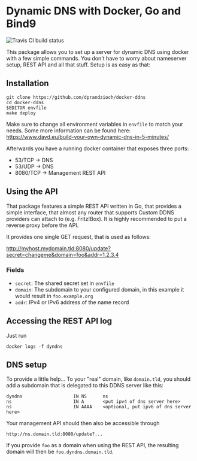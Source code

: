 # Dynamic DNS with Docker, Go and Bind9

![Travis CI build status](https://travis-ci.org/dprandzioch/docker-ddns.svg?branch=master)

This package allows you to set up a server for dynamic DNS using docker with a
few simple commands. You don't have to worry about nameserver setup, REST API
and all that stuff. Setup is as easy as that:

## Installation

```
git clone https://github.com/dprandzioch/docker-ddns
cd docker-ddns
$EDITOR envfile
make deploy
```

Make sure to change all environment variables in `envfile` to match your needs. Some more information can be found here: https://www.davd.eu/build-your-own-dynamic-dns-in-5-minutes/

Afterwards you have a running docker container that exposes three ports:

* 53/TCP    -> DNS
* 53/UDP    -> DNS
* 8080/TCP  -> Management REST API


## Using the API

That package features a simple REST API written in Go, that provides a simple
interface, that almost any router that supports Custom DDNS providers can
attach to (e.g. Fritz!Box). It is highly recommended to put a reverse proxy
before the API.

It provides one single GET request, that is used as follows:

http://myhost.mydomain.tld:8080/update?secret=changeme&domain=foo&addr=1.2.3.4

### Fields

* `secret`: The shared secret set in `envfile`
* `domain`: The subdomain to your configured domain, in this example it would
result in `foo.example.org`
* `addr`: IPv4 or IPv6 address of the name record

## Accessing the REST API log

Just run

```
docker logs -f dyndns
```

## DNS setup

To provide a little help... To your "real" domain, like `domain.tld`, you
should add a subdomain that is delegated to this DDNS server like this:

```
dyndns                   IN NS      ns
ns                       IN A       <put ipv4 of dns server here>
ns                       IN AAAA    <optional, put ipv6 of dns server here>
```

Your management API should then also be accessible through

```
http://ns.domain.tld:8080/update?...
```

If you provide `foo` as a domain when using the REST API, the resulting domain
will then be `foo.dyndns.domain.tld`.
